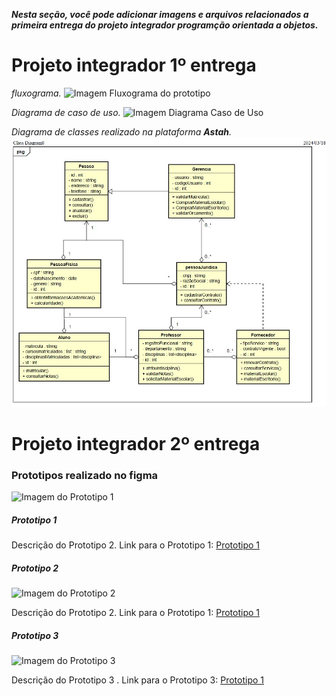

*__Nesta seção, você pode adicionar imagens e arquivos relacionados a primeira entrega do projeto integrador programção orientada a objetos.__*

# Projeto integrador 1º entrega

*fluxograma.*
![Imagem Fluxograma do prototipo](./assets/public/image/img.jpg)

*Diagrama de caso de uso.*
![Imagem Diagrama Caso de Uso](./assets/public/image/img.jpg) 

*Diagrama de classes realizado na plataforma __Astah__.*
![Imagem Diagrama de classes](./assets/public/image/DiagramaDeClasses-PI.jpg)

# Projeto integrador 2º entrega

### Prototipos realizado no figma

![Imagem do Prototipo 1](caminho/para/imagem.jpg)

##### Prototipo 1

Descrição do Prototipo 2.
Link para o Prototipo 1: [Prototipo 1 ](https://www.Prototipo1)

##### Prototipo 2

![Imagem do Prototipo 2](caminho/para/imagem.jpg)

Descrição do Prototipo 2.
Link para o Prototipo 1: [Prototipo 1 ](https://www.Prototipo2)

##### Prototipo 3

![Imagem do Prototipo 3](caminho/para/imagem.jpg)

Descrição do Prototipo 3 .
Link para o Prototipo 3: [Prototipo 1 ](https://www.Prototipo3)

